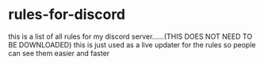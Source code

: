 # rules-for-discord
this is a list of all rules for my discord server......(THIS DOES NOT NEED TO BE DOWNLOADED) this is just used as a live updater for the rules so people can see them easier and faster
